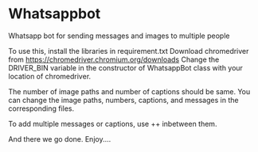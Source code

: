 # Whatsappbot
Whatsapp bot for sending messages and images to multiple people

To use this, install the libraries in requirement.txt
Download chromedriver from https://chromedriver.chromium.org/downloads
Change the DRIVER_BIN variable in the constructor of WhatsappBot class with your location of chromedriver.

The number of image paths and number of captions should be same. You can change the image paths, numbers, captions, 
and messages in the corresponding files.

To add multiple messages or captions, use ++ inbetween them.

And there we go done. Enjoy....

